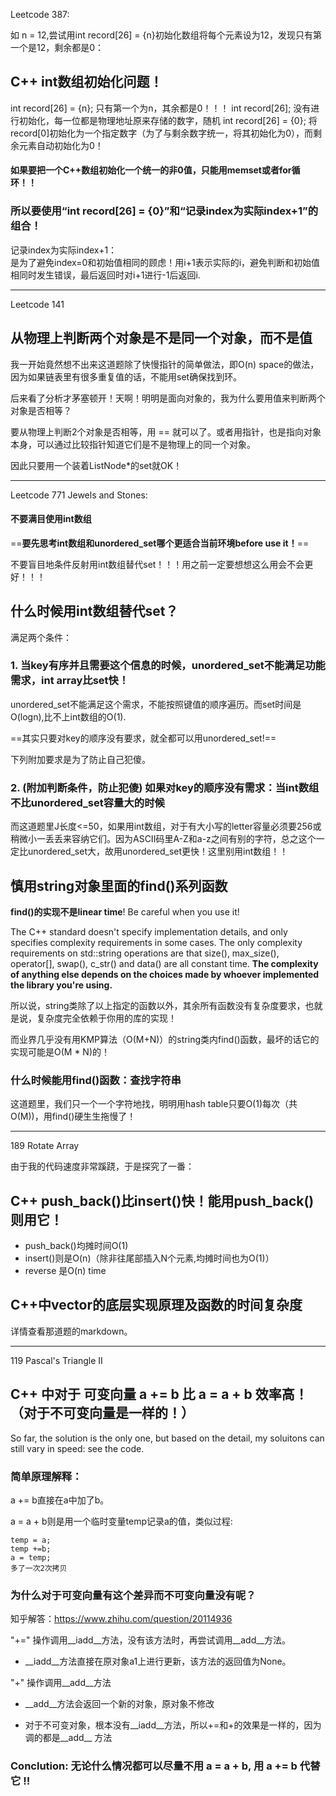 Leetcode 387:

如 n = 12,尝试用int record[26] = {n}初始化数组将每个元素设为12，发现只有第一个是12，剩余都是0：

## C++ int数组初始化问题！

int record[26] = {n}; 只有第一个为n，其余都是0！！！
int record[26];		  没有进行初始化，每一位都是物理地址原来存储的数字，随机
int record[26] = {0}; 将record[0]初始化为一个指定数字（为了与剩余数字统一，将其初始化为0），而剩余元素自动初始化为0！

#### 如果要把一个C++数组初始化一个统一的非0值，只能用memset或者for循环！！

### 所以要使用“int record[26] = {0}”和“记录index为实际index+1”的组合！

记录index为实际index+1：  
是为了避免index=0和初始值相同的顾虑！用i+1表示实际的i，避免判断和初始值相同时发生错误，最后返回时对i+1进行-1后返回i.

---

Leetcode 141

## 从物理上判断两个对象是不是同一个对象，而不是值

我一开始竟然想不出来这道题除了快慢指针的简单做法，即O(n) space的做法，因为如果链表里有很多重复值的话，不能用set确保找到环。

后来看了分析才茅塞顿开！天啊！明明是面向对象的，我为什么要用值来判断两个对象是否相等？

要从物理上判断2个对象是否相等，用 == 就可以了。或者用指针，也是指向对象本身，可以通过比较指针知道它们是不是物理上的同一个对象。

因此只要用一个装着ListNode\*的set就OK！

---

Leetcode 771 Jewels and Stones:

#### 不要满目使用int数组

==**要先思考int数组和unordered_set哪个更适合当前环境before use it！**==

不要盲目地条件反射用int数组替代set！！！用之前一定要想想这么用会不会更好！！！

## 什么时候用int数组替代set？

满足两个条件：

### 1. 当key有序并且需要这个信息的时候，unordered_set不能满足功能需求，int array比set快！

unordered_set不能满足这个需求，不能按照键值的顺序遍历。而set时间是O(logn),比不上int数组的O(1).

==其实只要对key的顺序没有要求，就全都可以用unordered_set!==

下列附加要求是为了防止自己犯傻。

### 2. (附加判断条件，防止犯傻) 如果对key的顺序没有需求：当int数组不比unordered_set容量大的时候

而这道题里J长度<=50，如果用int数组，对于有大小写的letter容量必须要256或稍微小一丢丢来容纳它们。因为ASCII码里A-Z和a-z之间有别的字符，总之这个一定比unordered_set大，故用unordered_set更快！这里别用int数组！！

## 慎用string对象里面的find()系列函数

**find()的实现不是linear time**! Be careful when you use it!

The C++ standard doesn't specify implementation details, and only specifies complexity requirements in some cases. The only complexity requirements on std::string operations are that size(), max_size(), operator[], swap(), c_str() and data() are all constant time. **The complexity of anything else depends on the choices made by whoever implemented the library you're using.** 

所以说，string类除了以上指定的函数以外，其余所有函数没有复杂度要求，也就是说，复杂度完全依赖于你用的库的实现！

而业界几乎没有用KMP算法（O(M+N)）的string类内find()函数，最坏的话它的实现可能是O(M * N)的！

### 什么时候能用find()函数：查找字符串

这道题里，我们只一个一个字符地找，明明用hash table只要O(1)每次（共O(M))，用find()硬生生拖慢了！

---

189 Rotate Array

由于我的代码速度非常蹊跷，于是探究了一番：

## C++ push_back()比insert()快！能用push_back()则用它！

+ push_back()均摊时间O(1)
+ insert()则是O(n)（除非往尾部插入N个元素,均摊时间也为O(1)）
+ reverse 是O(n) time

## C++中vector的底层实现原理及函数的时间复杂度

详情查看那道题的markdown。

---

119 Pascal's Triangle II

## C++ 中对于 可变向量 a += b 比 a = a + b 效率高！（对于不可变向量是一样的！）

So far, the solution is the only one, but based on the detail, my soluitons can still vary in speed: see the code.

### 简单原理解释：

a += b直接在a中加了b。

a = a + b则是用一个临时变量temp记录a的值，类似过程:

	temp = a;
	temp +=b;
	a = temp;
	多了一次2次拷贝

### 为什么对于可变向量有这个差异而不可变向量没有呢？

知乎解答：https://www.zhihu.com/question/20114936

"+=" 操作调用__iadd__方法，没有该方法时，再尝试调用__add__方法。
+ \__iadd__方法直接在原对象a1上进行更新，该方法的返回值为None。

"+" 操作调用__add__方法
+ \__add__方法会返回一个新的对象，原对象不修改

+ 对于不可变对象，根本没有__iadd__方法，所以+=和+的效果是一样的，因为调的都是__add__ 方法

### Conclution: 无论什么情况都可以尽量不用 a = a + b, 用 a += b 代替它 !!

